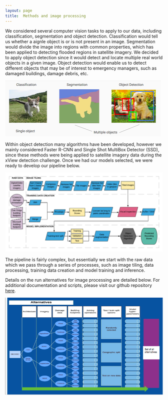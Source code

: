 ```yaml
---
layout: page
title:  Methods and image processing
---
```

We considered several computer vision tasks to apply to our data, including classification, segmentation and object detection.  Classification would tell us whether a aignle object is or is not present in an image.  Segmentation would divide the image into regions with common properties, which has been applied to detecting flooded regions in satellite imagery.  We decided to apply object detection since it would detect and locate multiple real world objects in a given image.  Object detection would enable us to detect different objects that may be of interest to emergency managers, such as damaged buildings, damage debris, etc.  

![computer_vision](cvision.png)

Within object detection many algorithms have been developed, however we mainly considered Faster R-CNN and Single Shot MultiBox Detector (SSD), since these methods were being applied to satellite imagery data during the xView detection challenge.  Once we had our models selected, we were ready to develop our pipeline below.  

![Pipeline flow chart](Pipeline-large.png)

The pipeline is fairly complex, but essentially we start with the raw data which we pass through a series of processes, such as image tiling, data processing, training data creation and model training and inference.

Details on the run alternatives for image processing are detailed below.  For additional documentation and scripts, please visit our github repository [here](https://github.com/DDS-Lab/disaster-image-processing).

![Run alternatives](runalternatives.png)

